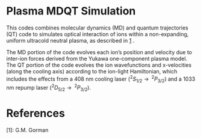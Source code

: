 # Plasma MDQT Simulation

This codes combines molecular dynamics (MD) and quantum trajectories (QT) code to simulates optical interaction of ions within a non-expanding, uniform ultracold neutral plasma, as described in [1](#references) .

The MD portion of the code evolves each ion’s position and
velocity due to inter-ion forces derived from the Yukawa one-component
plasma model. The QT portion of the code evolves the ion wavefunctions
and x-velocities (along the cooling axis) according to the ion-light
Hamiltonian, which includes the effects from a 408 nm cooling laser
($^2S_{1/2}\rightarrow\,^2P_{3/2}$) and a 1033 nm repump laser
($^2D_{5/2}\rightarrow\,^2P_{3/2}$).

# References
[1]: G.M. Gorman
